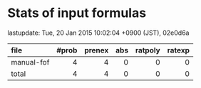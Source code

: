 
# Stats of input formulas

lastupdate: Tue, 20 Jan 2015 10:02:04 +0900 (JST), 02e0d6a

|file| #prob | prenex | abs | ratpoly | ratexp|
|:--|--:|--:|--:|--:|--:|
| manual-fof |  4 | 4 | 0 | 0 | 0 |
|total | 4 | 4 | 0 | 0 | 0 |
